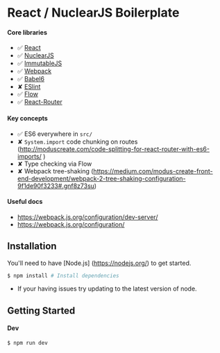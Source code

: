 # React / NuclearJS Boilerplate

#### Core libraries
- ✅ [React](https://facebook.github.io/react/)
- ✅ [NuclearJS](https://optimizely.github.io/nuclear-js/)
- ✅ [ImmutableJS](https://facebook.github.io/immutable-js/)
- ✅ [Webpack](https://webpack.github.io/)
- ✅ [Babel6](http://babeljs.io/)
- ✘ [ESlint](http://eslint.org/)
- ✅ [Flow](https://flowtype.org)
- ✅ [React-Router](https://github.com/rackt/react-router)

#### Key concepts
- ✅ ES6 everywhere in `src/`
- ✘ `System.import` code chunking on routes (http://moduscreate.com/code-splitting-for-react-router-with-es6-imports/
)
- ✘ Type checking via Flow
- ✘ Webpack tree-shaking (https://medium.com/modus-create-front-end-development/webpack-2-tree-shaking-configuration-9f1de90f3233#.gnf8z73su)

#### Useful docs
- https://webpack.js.org/configuration/dev-server/
- https://webpack.js.org/configuration/

## Installation

You'll need to have [Node.js] (https://nodejs.org/) to get started.

```bash
$ npm install # Install dependencies
```

* If your having issues try updating to the latest version of node.


## Getting Started

#### Dev
```bash
$ npm run dev
```
